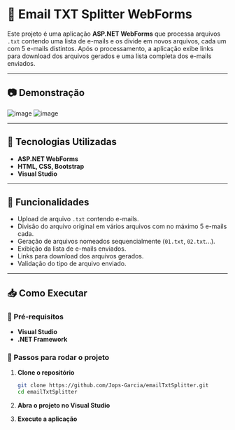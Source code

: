 # 📌 Email TXT Splitter WebForms

Este projeto é uma aplicação **ASP.NET WebForms** que processa arquivos `.txt` contendo uma lista de e-mails e os divide em novos arquivos, cada um com 5 e-mails distintos. Após o processamento, a aplicação exibe links para download dos arquivos gerados e uma lista completa dos e-mails enviados.

---

## 📷 Demonstração
![image](https://github.com/user-attachments/assets/0b05d36e-f4d0-4983-a5f2-4bb12e846c29)
![image](https://github.com/user-attachments/assets/4636cd75-e336-44c7-bd0a-a5c96ee9a134)

---

## 🚀 Tecnologias Utilizadas

- **ASP.NET WebForms**
- **HTML, CSS, Bootstrap**
- **Visual Studio**

---

## 📂 Funcionalidades
- Upload de arquivo `.txt` contendo e-mails.  
- Divisão do arquivo original em vários arquivos com no máximo 5 e-mails cada.  
- Geração de arquivos nomeados sequencialmente (`01.txt`, `02.txt`...).  
- Exibição da lista de e-mails enviados.  
- Links para download dos arquivos gerados.  
- Validação do tipo de arquivo enviado. 

---

## 📥 Como Executar
### 🔹 Pré-requisitos
- **Visual Studio**
- **.NET Framework**

### 🔹 Passos para rodar o projeto
1. **Clone o repositório**
   ```sh
   git clone https://github.com/Jops-Garcia/emailTxtSplitter.git
   cd emailTxtSplitter
   ```

2. **Abra o projeto no Visual Studio**

3. **Execute a aplicação**
